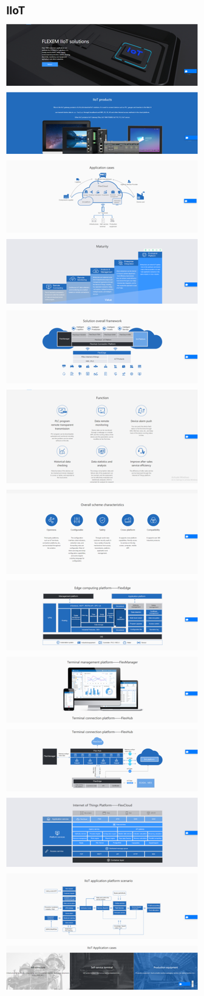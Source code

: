 # IIoT

![](.gitbook/assets/image%20%2879%29.png)

![](.gitbook/assets/1%20%286%29.png)

![](.gitbook/assets/image%20%2877%29.png)

![](.gitbook/assets/image%20%2876%29.png)

![](.gitbook/assets/image%20%2878%29.png)

![](.gitbook/assets/image%20%2880%29.png)

![](.gitbook/assets/image%20%2875%29.png)

![](.gitbook/assets/image%20%2882%29.png)

![](.gitbook/assets/image%20%2872%29.png)

![](.gitbook/assets/image%20%2881%29.png)

![](.gitbook/assets/image%20%2871%29.png)

![](.gitbook/assets/2%20%289%29.png)

![](.gitbook/assets/image%20%2883%29.png)



